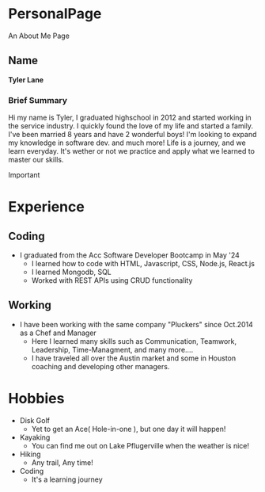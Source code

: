 # PersonalPage
An About Me Page

## Name
**Tyler Lane**
### Brief Summary
  Hi my name is Tyler, I graduated highschool in 2012 and started working in the service industry. I quickly found the love of my life and started a family. I've been married 8 years and have 2 wonderful boys! I'm looking to expand my knowledge in software dev. and much more! Life is a journey, and we learn everyday. It's wether or not we practice and apply what we learned to master our skills.
  
>[!IMPORTANT]
> # Experience
## Coding
- I graduated from the Acc Software Developer Bootcamp in May '24
    - I learned how to code with HTML, Javascript, CSS, Node.js, React.js
    - I learned Mongodb, SQL
    - Worked with REST APIs using CRUD functionality
## Working
- I have been working with the same company "Pluckers" since Oct.2014 as a Chef and Manager
    - Here I learned many skills such as Communication, Teamwork, Leadership, Time-Managment, and many more....
    - I have traveled all over the Austin market and some in Houston coaching and developing other managers.

# Hobbies
- Disk Golf
    - Yet to get an Ace( Hole-in-one ), but one day it will happen!
- Kayaking 
    - You can find me out on Lake Pflugerville when the weather is nice!
- Hiking
    - Any trail, Any time!
- Coding
    - It's a learning journey 